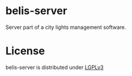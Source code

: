 belis-server
============

Server part of a city lights management software.

License
=======

belis-server is distributed under [LGPLv3](https://github.com/cismet/belis-server/blob/dev/LICENSE)
